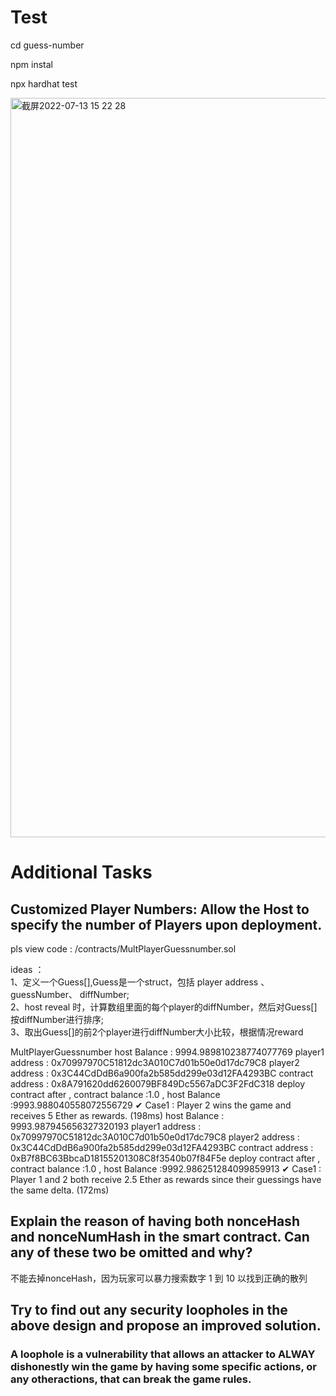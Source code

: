 # Test

cd guess-number

npm instal

npx hardhat test


<img width="1183" alt="截屏2022-07-13 15 22 28" src="https://user-images.githubusercontent.com/104058212/178675370-ab1e8707-41ba-4e24-a906-974a68103aad.png">


# Additional Tasks

## Customized Player Numbers: Allow the Host to specify the number of Players upon deployment.

 pls view code : /contracts/MultPlayerGuessnumber.sol

 ideas ：  
    1、定义一个Guess[],Guess是一个struct，包括 player address 、guessNumber、 diffNumber;  
    2、host reveal 时，计算数组里面的每个player的diffNumber，然后对Guess[]按diffNumber进行排序;  
    3、取出Guess[]的前2个player进行diffNumber大小比较，根据情况reward  


  MultPlayerGuessnumber
host Balance : 9994.989810238774077769
player1 address : 0x70997970C51812dc3A010C7d01b50e0d17dc79C8
player2 address : 0x3C44CdDdB6a900fa2b585dd299e03d12FA4293BC
contract address : 0x8A791620dd6260079BF849Dc5567aDC3F2FdC318
deploy contract after , contract balance :1.0 , host Balance :9993.988040558072556729
    ✔ Case1 : Player 2 wins the game and receives 5 Ether as rewards. (198ms)
host Balance : 9993.987945656327320193
player1 address : 0x70997970C51812dc3A010C7d01b50e0d17dc79C8
player2 address : 0x3C44CdDdB6a900fa2b585dd299e03d12FA4293BC
contract address : 0xB7f8BC63BbcaD18155201308C8f3540b07f84F5e
deploy contract after , contract balance :1.0 , host Balance :9992.986251284099859913
    ✔ Case1 : Player 1 and 2 both receive 2.5 Ether as rewards since their guessings have the same delta. (172ms)


## Explain the reason of having both nonceHash and nonceNumHash in the smart contract. Can any of these two be omitted and why?
不能去掉nonceHash，因为玩家可以暴力搜索数字 1 到 10 以找到正确的散列
## Try to find out any security loopholes in the above design and propose an improved solution.
        
### A loophole is a vulnerability that allows an attacker to ALWAY dishonestly win the game by having some specific actions, or any otheractions, that can break the game rules.